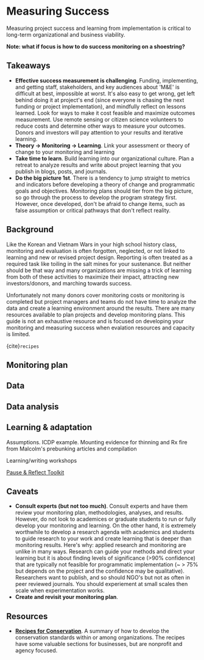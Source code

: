 # Measuring Success
Measuring project success and learning from implementation is critical to long-term organizational and business viability.

**Note: what if focus is how to do success monitoring on a shoestring?**

## Takeaways
- **Effective success measurement is challenging**. Funding, implementing, and getting staff, stakeholders, and key audiences about 'M&E' is difficult at best, impossible at worst. It's also easy to get wrong, get left behind doing it at project's end (since everyone is chasing the next funding or project implementation), and mindfully reflect on lessons learned. Look for ways to make it cost feasible and maximize outcomes measurement.  Use remote sensing or citizen science volunteers to reduce costs and determine other ways to measure your outcomes. Donors and investors will pay attention to your results and iterative learning.
- **Theory -> Monitoring -> Learning**. Link your assessment or theory of change to your monitoring and learning
- **Take time to learn**. Build learning into our organizational culture. Plan a retreat to analyze results and write about project learning that you publish in blogs, posts, and journals.
- **Do the big picture 1st**. There is a tendency to jump straight to metrics and indicators before developing a theory of change and programmatic goals and objectives. Monitoring plans should tier from the big picture, so go through the process to develop the program strategy first. However, once developed, don't be afraid to change items, such as false assumption or critical pathways that don't reflect reality.

## Background
Like the Korean and Vietnam Wars in your high school history class, monitoring and evaluation is often forgotten, neglected, or not linked to learning and new or revised project design. Reporting is often treated as a required task like toiling in the salt mines for your sustenance. But neither should be that way and many organizations are missing a trick of learning from both of these activities to maximize their impact, attracting new investors/donors, and marching towards success. 

Unfortunately not many donors cover monitoring costs or monitoring is completed but project managers and teams do not have time to analyze the data and create a learning environment around the results. There are many resources available to plan projects and develop monitoring plans. This guide is not an exhaustive resource and is focused on developing your monitoring and measuring success when evalation resources and capacity is limited.

{cite}`recipes`

## Monitoring plan

## Data

## Data analysis

## Learning & adaptation
Assumptions. ICDP example. Mounting evidence for thinning and Rx fire from Malcolm's prebunking articles and compilation

Learning/writing workshops

[Pause & Reflect Toolkit](https://biodiversitylinks.org/library/resources/pause-and-reflect-toolkit.pdf/view)


## Caveats
- **Consult experts (but not too much)**. Consult experts and have them review your monitoring plan, methodologies, analyses, and results. However, do not look to academices or graduate students to run or fully develop your monitoring and learning. On the other hand, it is extremely worthwhile to develop a research agenda with academics and students to guide research to your work and create learning that is deeper than monitoring results. Here's why: applied research and monitoring are unlike in many ways. Research can guide your methods and direct your learning but it is about finding levels of significance (>90% confidence) that are typically not feasible for programmatic implementation (~ > 75% but depends on the project and the confidence may be qualitative). Researchers want to publish, and so should NGO's but not as often in peer reviewed journals. You should experiement at small scales then scale when experimentation works. 
- **Create and revisit your monitoring plan**. 

## Resources
- **[Recipes for Conservation](http://gg.gg/1anhaa)**. A summary of how to develop the conservation standards within or among organizations. The recipes have some valuable sections for businesses, but are nonprofit and agency focused.